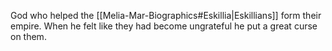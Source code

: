 God who helped the [[Melia-Mar-Biographics#Eskillia|Eskillians]] form their empire. When he felt like they had become ungrateful he put a great curse on them.